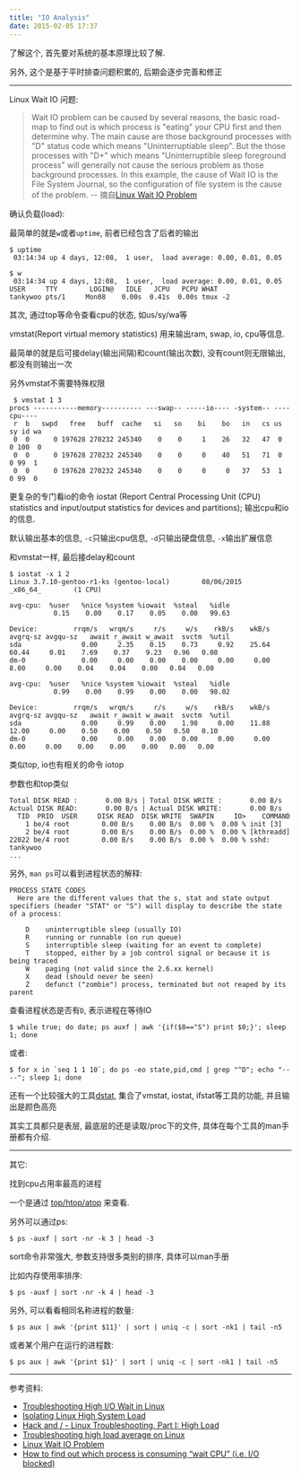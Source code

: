 ```yaml
---
title: "IO Analysis"
date: 2015-02-05 17:37
---
```


了解这个, 首先要对系统的基本原理比较了解.

另外, 这个是基于平时排查问题积累的, 后期会逐步完善和修正

---

Linux Wait IO 问题:

> Wait IO problem can be caused by several reasons, the basic road-map to find out is which process is "eating" your CPU first and then determine why. The main cause are those background processes with "D" status code which means "Uninterruptiable sleep". But the those processes with "D+" which means "Uninterruptible sleep foreground process" will generally not cause the serious problem as those background processes. In this example, the cause of Wait IO is the File System Journal, so the configuration of file system is the cause of the problem.   -- 摘自[Linux Wait IO Problem](http://www.chileoffshore.com/en/interesting-articles/126-linux-wait-io-problem)

确认负载(load):

最简单的就是`w`或者`uptime`, 前者已经包含了后者的输出

    $ uptime
     03:14:34 up 4 days, 12:08,  1 user,  load average: 0.00, 0.01, 0.05

    $ w
     03:14:34 up 4 days, 12:08,  1 user,  load average: 0.00, 0.01, 0.05
    USER     TTY        LOGIN@   IDLE   JCPU   PCPU WHAT
    tankywoo pts/1     Mon08    0.00s  0.41s  0.00s tmux -2

其次, 通过top等命令查看cpu的状态, 如us/sy/wa等

vmstat(Report virtual memory statistics) 用来输出ram, swap, io, cpu等信息.

最简单的就是后可接delay(输出间隔)和count(输出次数), 没有count则无限输出, 都没有则输出一次

另外vmstat不需要特殊权限

     $ vmstat 1 3
    procs -----------memory---------- ---swap-- -----io---- -system-- ----cpu----
     r  b   swpd   free   buff  cache   si   so    bi    bo   in   cs us sy id wa
     0  0      0 197628 270232 245340    0    0     1    26   32   47  0  0 100  0
     0  0      0 197628 270232 245340    0    0     0    40   51   71  0  0 99  1
     0  0      0 197628 270232 245340    0    0     0     0   37   53  1  0 99  0

更复杂的专门看io的命令 iostat (Report Central Processing Unit (CPU) statistics and input/output statistics for devices and partitions); 输出cpu和io的信息.

默认输出基本的信息, `-c`只输出cpu信息, `-d`只输出硬盘信息, `-x`输出扩展信息

和vmstat一样, 最后接delay和count

    $ iostat -x 1 2
    Linux 3.7.10-gentoo-r1-ks (gentoo-local)        08/06/2015      _x86_64_        (1 CPU)

    avg-cpu:  %user   %nice %system %iowait  %steal   %idle
               0.15    0.00    0.17    0.05    0.00   99.63

    Device:         rrqm/s   wrqm/s     r/s     w/s    rkB/s    wkB/s avgrq-sz avgqu-sz   await r_await w_await  svctm  %util
    sda               0.00     2.35    0.15    0.73     0.92    25.64    60.44     0.01    7.69    0.37    9.23   0.96   0.08
    dm-0              0.00     0.00    0.00    0.00     0.00     0.00     8.00     0.00    0.04    0.04    0.00   0.04   0.00

    avg-cpu:  %user   %nice %system %iowait  %steal   %idle
               0.99    0.00    0.99    0.00    0.00   98.02

    Device:         rrqm/s   wrqm/s     r/s     w/s    rkB/s    wkB/s avgrq-sz avgqu-sz   await r_await w_await  svctm  %util
    sda               0.00     0.99    0.00    1.98     0.00    11.88    12.00     0.00    0.50    0.00    0.50   0.50   0.10
    dm-0              0.00     0.00    0.00    0.00     0.00     0.00     0.00     0.00    0.00    0.00    0.00   0.00   0.00

类似top, io也有相关的命令 iotop

参数也和top类似

    Total DISK READ :       0.00 B/s | Total DISK WRITE :       0.00 B/s
    Actual DISK READ:       0.00 B/s | Actual DISK WRITE:       0.00 B/s
      TID  PRIO  USER     DISK READ  DISK WRITE  SWAPIN     IO>    COMMAND
        1 be/4 root        0.00 B/s    0.00 B/s  0.00 %  0.00 % init [3]
        2 be/4 root        0.00 B/s    0.00 B/s  0.00 %  0.00 % [kthreadd]
    22022 be/4 root        0.00 B/s    0.00 B/s  0.00 %  0.00 % sshd: tankywoo
    ...

另外, `man ps`可以看到进程状态的解释:

    PROCESS STATE CODES
      Here are the different values that the s, stat and state output specifiers (header "STAT" or "S") will display to describe the state of a process:

        D    uninterruptible sleep (usually IO)
        R    running or runnable (on run queue)
        S    interruptible sleep (waiting for an event to complete)
        T    stopped, either by a job control signal or because it is being traced
        W    paging (not valid since the 2.6.xx kernel)
        X    dead (should never be seen)
        Z    defunct ("zombie") process, terminated but not reaped by its parent

查看进程状态是否有`D`, 表示进程在等待IO

    $ while true; do date; ps auxf | awk '{if($8=="S") print $0;}'; sleep 1; done

或者:

    $ for x in `seq 1 1 10`; do ps -eo state,pid,cmd | grep "^D"; echo "----"; sleep 1; done

还有一个比较强大的工具[dstat](http://dag.wiee.rs/home-made/dstat/), 集合了vmstat, iostat, ifstat等工具的功能, 并且输出是颜色高亮

其实工具都只是表层, 最底层的还是读取/proc下的文件, 具体在每个工具的man手册都有介绍.

---

其它:

找到cpu占用率最高的进程

一个是通过 [top/htop/atop](./top.html) 来查看.

另外可以通过ps:

    $ ps -auxf | sort -nr -k 3 | head -3

sort命令非常强大, 参数支持很多类别的排序, 具体可以man手册

比如内存使用率排序:

    $ ps -auxf | sort -nr -k 4 | head -3

另外, 可以看看相同名称进程的数量:

    $ ps aux | awk '{print $11}' | sort | uniq -c | sort -nk1 | tail -n5

或者某个用户在运行的进程数:

    $ ps aux | awk '{print $1}' | sort | uniq -c | sort -nk1 | tail -n5

---

参考资料:

* [Troubleshooting High I/O Wait in Linux](http://bencane.com/2012/08/06/troubleshooting-high-io-wait-in-linux/)
* [Isolating Linux High System Load](http://www.tummy.com/articles/isolating-heavy-load/)
* [Hack and / - Linux Troubleshooting, Part I: High Load](http://www.linuxjournal.com/magazine/hack-and-linux-troubleshooting-part-i-high-load?page=0,0)
* [Troubleshooting high load average on Linux](https://martincarstenbach.wordpress.com/2013/06/25/troubleshooting-high-load-average-on-linux/)
* [Linux Wait IO Problem](http://www.chileoffshore.com/en/interesting-articles/126-linux-wait-io-problem)
* [How to find out which process is consuming “wait CPU” (i.e. I/O blocked)](http://stackoverflow.com/questions/666783/how-to-find-out-which-process-is-consuming-wait-cpu-i-e-i-o-blocked)
